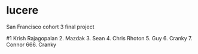 # lucere

San Francisco cohort 3 final project

#1 Krish Rajagopalan
2. Mazdak
3. Sean
4. Chris Rhoton
5. Guy
6. Cranky
7. Connor
666. Cranky
